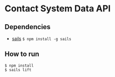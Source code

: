 # Contact System Data API 

## Dependencies
* [sails](http://saisjs.org)
  ` $ npm install -g sails `


## How to run

```
$ npm install
$ sails lift
```
